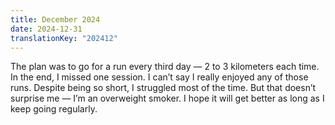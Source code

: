 ```yaml
---
title: December 2024
date: 2024-12-31
translationKey: "202412"
---
```

The plan was to go for a run every third day — 2 to 3 kilometers each time. In the end, I missed one session. I can’t say I really enjoyed any of those runs. Despite being so short, I struggled most of the time. But that doesn’t surprise me — I’m an overweight smoker. I hope it will get better as long as I keep going regularly. 
<!-- excerpt -->
